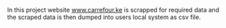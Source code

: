 In this project website www.carrefour.ke is scrapped for required data  and the scraped data is then dumped into users local system as csv file.